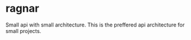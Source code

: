 # ragnar

Small api with small architecture. This is the preffered api architecture for small projects.
